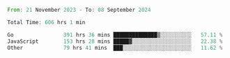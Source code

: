 <!--START_SECTION:waka-->

```rust
From: 21 November 2023 - To: 08 September 2024

Total Time: 606 hrs 1 min

Go                391 hrs 36 mins ██████████████▒░░░░░░░░░░   57.11 %
JavaScript        153 hrs 28 mins █████▓░░░░░░░░░░░░░░░░░░░   22.38 %
Other             79 hrs 41 mins  ███░░░░░░░░░░░░░░░░░░░░░░   11.62 %
```

<!--END_SECTION:waka-->
